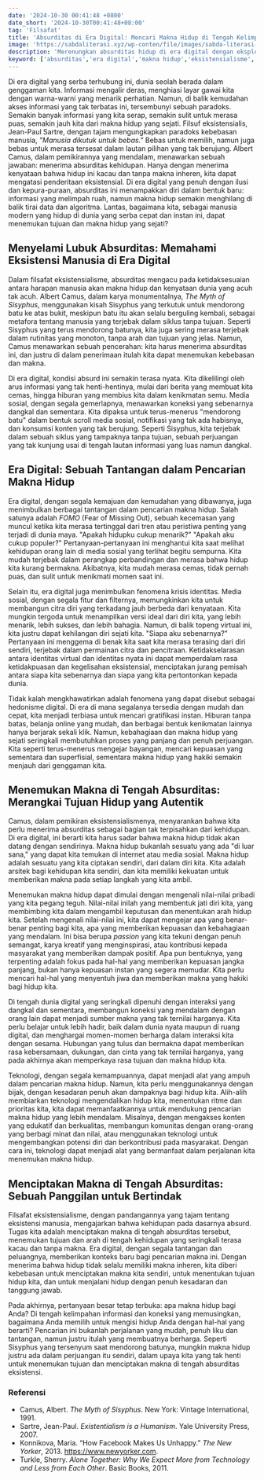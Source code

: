 ```yaml
---
date: '2024-10-30 00:41:48 +0800'
date_short: '2024-10-30T00:41:48+08:00'
tag: 'Filsafat'
title: 'Absurditas di Era Digital: Mencari Makna Hidup di Tengah Kelimpahan Informasi'
image: 'https://sabdaliterasi.xyz/wp-conten/file/images/sabda-literasi-absurditas-di-era-digital-mencari-makna-hidup-di-tengah-kelimpahan-informasi.jpg'
description: 'Merenungkan absurditas hidup di era digital dengan eksplorasi eksistensialisme, dampak FOMO, dan krisis identitas di tengah kelimpahan informasi dan teknologi.'
keyword: ['absurditas','era digital','makna hidup','eksistensialisme','albert camus','informasi digital','fomo','krisis identitas','teknologi','media sosial','hedonisme digital','kehidupan modern','filosofi hidup','sartre','ketidakpuasan diri','tujuan hidup','krisis makna']
---
```

<p>Di era digital yang serba terhubung ini, dunia seolah berada dalam genggaman kita. Informasi mengalir deras, menghiasi layar gawai kita dengan warna-warni yang menarik perhatian. Namun, di balik kemudahan akses informasi yang tak terbatas ini, tersembunyi sebuah paradoks. Semakin banyak informasi yang kita serap, semakin sulit untuk merasa puas, semakin jauh kita dari makna hidup yang sejati. Filsuf eksistensialis, Jean-Paul Sartre, dengan tajam mengungkapkan paradoks kebebasan manusia, <em>"Manusia dikutuk untuk bebas."</em> Bebas untuk memilih, namun juga bebas untuk merasa tersesat dalam lautan pilihan yang tak berujung. Albert Camus, dalam pemikirannya yang mendalam, menawarkan sebuah jawaban: menerima absurditas kehidupan. Hanya dengan menerima kenyataan bahwa hidup ini kacau dan tanpa makna inheren, kita dapat mengatasi penderitaan eksistensial. Di era digital yang penuh dengan ilusi dan kepura-puraan, absurditas ini menampakkan diri dalam bentuk baru: informasi yang melimpah ruah, namun makna hidup semakin menghilang di balik tirai data dan algoritma. Lantas, bagaimana kita, sebagai manusia modern yang hidup di dunia yang serba cepat dan instan ini, dapat menemukan tujuan dan makna hidup yang sejati?</p><h2>Menyelami Lubuk Absurditas: Memahami Eksistensi Manusia di Era Digital</h2><p>Dalam filsafat eksistensialisme, absurditas mengacu pada ketidaksesuaian antara harapan manusia akan makna hidup dan kenyataan dunia yang acuh tak acuh. Albert Camus, dalam karya monumentalnya, <em>The Myth of Sisyphus</em>, menggunakan kisah Sisyphus yang terkutuk untuk mendorong batu ke atas bukit, meskipun batu itu akan selalu berguling kembali, sebagai metafora tentang manusia yang terjebak dalam siklus tanpa tujuan. Seperti Sisyphus yang terus mendorong batunya, kita juga sering merasa terjebak dalam rutinitas yang monoton, tanpa arah dan tujuan yang jelas. Namun, Camus menawarkan sebuah pencerahan: kita harus menerima absurditas ini, dan justru di dalam penerimaan itulah kita dapat menemukan kebebasan dan makna.</p><p>Di era digital, kondisi absurd ini semakin terasa nyata. Kita dikelilingi oleh arus informasi yang tak henti-hentinya, mulai dari berita yang membuat kita cemas, hingga hiburan yang membius kita dalam kenikmatan semu. Media sosial, dengan segala gemerlapnya, menawarkan koneksi yang sebenarnya dangkal dan sementara. Kita dipaksa untuk terus-menerus "mendorong batu" dalam bentuk scroll media sosial, notifikasi yang tak ada habisnya, dan konsumsi konten yang tak berujung. Seperti Sisyphus, kita terjebak dalam sebuah siklus yang tampaknya tanpa tujuan, sebuah perjuangan yang tak kunjung usai di tengah lautan informasi yang luas namun dangkal.</p><h2>Era Digital: Sebuah Tantangan dalam Pencarian Makna Hidup</h2><p>Era digital, dengan segala kemajuan dan kemudahan yang dibawanya, juga menimbulkan berbagai tantangan dalam pencarian makna hidup. Salah satunya adalah <em>FOMO</em> (Fear of Missing Out), sebuah kecemasan yang muncul ketika kita merasa tertinggal dari tren atau peristiwa penting yang terjadi di dunia maya. "Apakah hidupku cukup menarik?" "Apakah aku cukup populer?" Pertanyaan-pertanyaan ini menghantui kita saat melihat kehidupan orang lain di media sosial yang terlihat begitu sempurna. Kita mudah terjebak dalam perangkap perbandingan dan merasa bahwa hidup kita kurang bermakna. Akibatnya, kita mudah merasa cemas, tidak pernah puas, dan sulit untuk menikmati momen saat ini.</p><p>Selain itu, era digital juga menimbulkan fenomena krisis identitas. Media sosial, dengan segala fitur dan filternya, memungkinkan kita untuk membangun citra diri yang terkadang jauh berbeda dari kenyataan. Kita mungkin tergoda untuk menampilkan versi ideal dari diri kita, yang lebih menarik, lebih sukses, dan lebih bahagia. Namun, di balik topeng virtual ini, kita justru dapat kehilangan diri sejati kita. "Siapa aku sebenarnya?" Pertanyaan ini menggema di benak kita saat kita merasa terasing dari diri sendiri, terjebak dalam permainan citra dan pencitraan. Ketidakselarasan antara identitas virtual dan identitas nyata ini dapat memperdalam rasa ketidakpuasan dan kegelisahan eksistensial, menciptakan jurang pemisah antara siapa kita sebenarnya dan siapa yang kita pertontonkan kepada dunia.</p><p>Tidak kalah mengkhawatirkan adalah fenomena yang dapat disebut sebagai hedonisme digital. Di era di mana segalanya tersedia dengan mudah dan cepat, kita menjadi terbiasa untuk mencari gratifikasi instan. Hiburan tanpa batas, belanja online yang mudah, dan berbagai bentuk kenikmatan lainnya hanya berjarak sekali klik. Namun, kebahagiaan dan makna hidup yang sejati seringkali membutuhkan proses yang panjang dan penuh perjuangan. Kita seperti terus-menerus mengejar bayangan, mencari kepuasan yang sementara dan superfisial, sementara makna hidup yang hakiki semakin menjauh dari genggaman kita.</p><h2>Menemukan Makna di Tengah Absurditas: Merangkai Tujuan Hidup yang Autentik</h2><p>Camus, dalam pemikiran eksistensialismenya, menyarankan bahwa kita perlu menerima absurditas sebagai bagian tak terpisahkan dari kehidupan. Di era digital, ini berarti kita harus sadar bahwa makna hidup tidak akan datang dengan sendirinya. Makna hidup bukanlah sesuatu yang ada "di luar sana," yang dapat kita temukan di internet atau media sosial. Makna hidup adalah sesuatu yang kita ciptakan sendiri, dari dalam diri kita. Kita adalah arsitek bagi kehidupan kita sendiri, dan kita memiliki kekuatan untuk memberikan makna pada setiap langkah yang kita ambil.</p><p>Menemukan makna hidup dapat dimulai dengan mengenali nilai-nilai pribadi yang kita pegang teguh. Nilai-nilai inilah yang membentuk jati diri kita, yang membimbing kita dalam mengambil keputusan dan menentukan arah hidup kita. Setelah mengenali nilai-nilai ini, kita dapat mengejar apa yang benar-benar penting bagi kita, apa yang memberikan kepuasan dan kebahagiaan yang mendalam. Ini bisa berupa <em>passion</em> yang kita tekuni dengan penuh semangat, karya kreatif yang menginspirasi, atau kontribusi kepada masyarakat yang memberikan dampak positif. Apa pun bentuknya, yang terpenting adalah fokus pada hal-hal yang memberikan kepuasan jangka panjang, bukan hanya kepuasan instan yang segera memudar. Kita perlu mencari hal-hal yang menyentuh jiwa dan memberikan makna yang hakiki bagi hidup kita.</p><p>Di tengah dunia digital yang seringkali dipenuhi dengan interaksi yang dangkal dan sementara, membangun koneksi yang mendalam dengan orang lain dapat menjadi sumber makna yang tak ternilai harganya. Kita perlu belajar untuk lebih hadir, baik dalam dunia nyata maupun di ruang digital, dan menghargai momen-momen berharga dalam interaksi kita dengan sesama. Hubungan yang tulus dan bermakna dapat memberikan rasa kebersamaan, dukungan, dan cinta yang tak ternilai harganya, yang pada akhirnya akan memperkaya rasa tujuan dan makna hidup kita.</p><p>Teknologi, dengan segala kemampuannya, dapat menjadi alat yang ampuh dalam pencarian makna hidup. Namun, kita perlu menggunakannya dengan bijak, dengan kesadaran penuh akan dampaknya bagi hidup kita. Alih-alih membiarkan teknologi mengendalikan hidup kita, menentukan ritme dan prioritas kita, kita dapat memanfaatkannya untuk mendukung pencarian makna hidup yang lebih mendalam. Misalnya, dengan mengakses konten yang edukatif dan berkualitas, membangun komunitas dengan orang-orang yang berbagi minat dan nilai, atau menggunakan teknologi untuk mengembangkan potensi diri dan berkontribusi pada masyarakat. Dengan cara ini, teknologi dapat menjadi alat yang bermanfaat dalam perjalanan kita menemukan makna hidup.</p><h2>Menciptakan Makna di Tengah Absurditas: Sebuah Panggilan untuk Bertindak</h2><p>Filsafat eksistensialisme, dengan pandangannya yang tajam tentang eksistensi manusia, mengajarkan bahwa kehidupan pada dasarnya absurd. Tugas kita adalah menciptakan makna di tengah absurditas tersebut, menemukan tujuan dan arah di tengah kehidupan yang seringkali terasa kacau dan tanpa makna. Era digital, dengan segala tantangan dan peluangnya, memberikan konteks baru bagi pencarian makna ini. Dengan menerima bahwa hidup tidak selalu memiliki makna inheren, kita diberi kebebasan untuk menciptakan makna kita sendiri, untuk menentukan tujuan hidup kita, dan untuk menjalani hidup dengan penuh kesadaran dan tanggung jawab.</p><p>Pada akhirnya, pertanyaan besar tetap terbuka: apa makna hidup bagi Anda? Di tengah kelimpahan informasi dan koneksi yang memusingkan, bagaimana Anda memilih untuk mengisi hidup Anda dengan hal-hal yang berarti? Pencarian ini bukanlah perjalanan yang mudah, penuh liku dan tantangan, namun justru itulah yang membuatnya berharga. Seperti Sisyphus yang tersenyum saat mendorong batunya, mungkin makna hidup justru ada dalam perjuangan itu sendiri, dalam upaya kita yang tak henti untuk menemukan tujuan dan menciptakan makna di tengah absurditas eksistensi.</p><h3>Referensi</h3><ul><li>Camus, Albert. <em>The Myth of Sisyphus</em>. New York: Vintage International, 1991.</li><li>Sartre, Jean-Paul. <em>Existentialism is a Humanism</em>. Yale University Press, 2007.</li><li>Konnikova, Maria. “How Facebook Makes Us Unhappy.” <em>The New Yorker</em>, 2013. <a href="https://www.newyorker.com" target="_blank" rel="nofollow noopener noreferrer">https://www.newyorker.com</a>.</li><li>Turkle, Sherry. <em>Alone Together: Why We Expect More from Technology and Less from Each Other</em>. Basic Books, 2011.</li></ul>